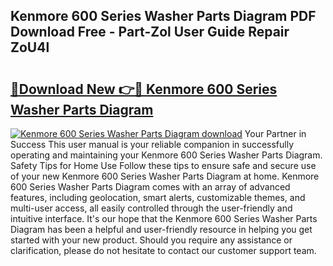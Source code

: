 ## Kenmore 600 Series Washer Parts Diagram PDF Download Free - Part-Zol User Guide Repair ZoU4l

# <h2><a href="http://dfis86.blite.top/?on=Kenmore+600+Series+Washer+Parts+Diagram">🔗Download New 👉🔴 Kenmore 600 Series Washer Parts Diagram</a></h2>

[![Kenmore 600 Series Washer Parts Diagram download](https://i.imgur.com/lujVjoI.png)](http://dfis86.blite.top/?on=Kenmore+600+Series+Washer+Parts+Diagram)
Your Partner in Success This user manual is your reliable companion in successfully operating and maintaining your Kenmore 600 Series Washer Parts Diagram. Safety Tips for Home Use Follow these tips to ensure safe and secure use of your new Kenmore 600 Series Washer Parts Diagram at home. Kenmore 600 Series Washer Parts Diagram comes with an array of advanced features, including geolocation, smart alerts, customizable themes, and multi-user access, all easily controlled through the user-friendly and intuitive interface. It's our hope that the Kenmore 600 Series Washer Parts Diagram has been a helpful and user-friendly resource in helping you get started with your new product. Should you require any assistance or clarification, please do not hesitate to contact our customer support team.
